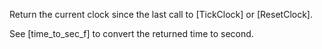 Return the current clock since the last call to [TickClock] or [ResetClock].

See [time_to_sec_f] to convert the returned time to second.